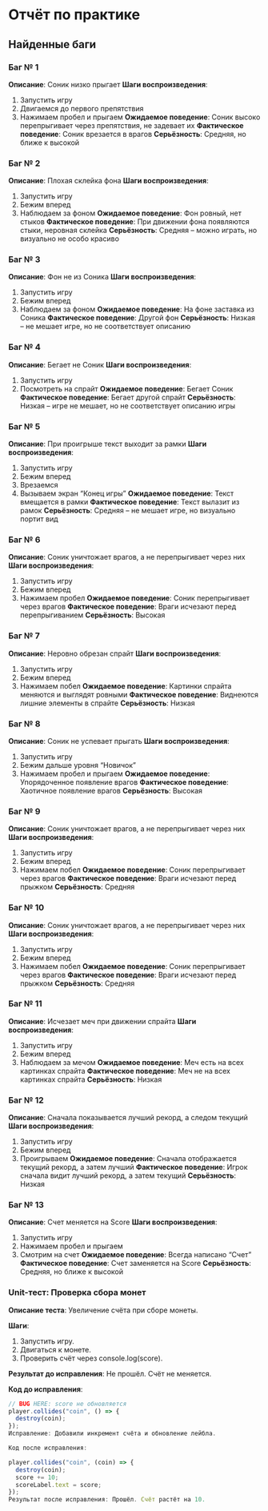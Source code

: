 # Отчёт по практике

## Найденные баги

### Баг № 1
**Описание**: Соник низко прыгает
**Шаги воспроизведения**:  
1. Запустить игру 
2. Двигаемся до первого препятствия
3. Нажимаем пробел и прыгаем
**Ожидаемое поведение**: Соник высоко перепрыгивает через препятствия, не задевает их 
**Фактическое поведение**: Соник врезается в врагов
**Серьёзность**: Средняя, но ближе к высокой

### Баг № 2
**Описание**: Плохая склейка фона
**Шаги воспроизведения**:  
1. Запустить игру 
2. Бежим вперед
3. Наблюдаем за фоном
**Ожидаемое поведение**: Фон ровный, нет стыков
**Фактическое поведение**: При движении фона появляются стыки, неровная склейка
**Серьёзность**: Средняя – можно играть, но визуально не особо красиво

### Баг № 3
**Описание**: Фон не из Соника
**Шаги воспроизведения**:  
1. Запустить игру 
2. Бежим вперед
3. Наблюдаем за фоном
**Ожидаемое поведение**: На фоне заставка из Соника
**Фактическое поведение**: Другой фон
**Серьёзность**: Низкая – не мешает игре, но не соответствует описанию

### Баг № 4
**Описание**: Бегает не Соник 
**Шаги воспроизведения**:  
1. Запустить игру 
2. Посмотреть на спрайт
**Ожидаемое поведение**: Бегает Соник
**Фактическое поведение**: Бегает другой спрайт
**Серьёзность**: Низкая  – игре не мешает, но не соответствует описанию игры

### Баг № 5
**Описание**: При проигрыше текст выходит за рамки
**Шаги воспроизведения**:  
1. Запустить игру 
2. Бежим вперед
3. Врезаемся
4. Вызываем экран “Конец игры”
**Ожидаемое поведение**: Текст вмещается в рамки
**Фактическое поведение**: Текст вылазит из рамок
**Серьёзность**: Средняя – не мешает игре, но визуально портит вид

### Баг № 6
**Описание**: Соник уничтожает врагов, а не перепрыгивает через них
**Шаги воспроизведения**:  
1. Запустить игру 
2. Бежим вперед
3. Нажимаем пробел
**Ожидаемое поведение**: Соник перепрыгивает через врагов
**Фактическое поведение**: Враги исчезают перед перепрыгиванием
**Серьёзность**: Высокая

### Баг № 7
**Описание**: Неровно обрезан спрайт
**Шаги воспроизведения**:  
1. Запустить игру 
2. Бежим вперед
3. Нажимаем побел
**Ожидаемое поведение**: Картинки спрайта меняются и выглядят ровными
**Фактическое поведение**: Виднеются лишние элементы в спрайте
**Серьёзность**: Низкая


### Баг № 8
**Описание**: Соник не успевает прыгать
**Шаги воспроизведения**:  
1. Запустить игру 
2. Бежим дальше уровня “Новичок”
3. Нажимаем пробел и прыгаем
**Ожидаемое поведение**: Упорядоченное появление врагов 
**Фактическое поведение**: Хаотичное появление врагов
**Серьёзность**: Высокая

### Баг № 9
**Описание**: Соник уничтожает врагов, а не перепрыгивает через них
**Шаги воспроизведения**:  
1. Запустить игру 
2. Бежим вперед
3. Нажимаем побел
**Ожидаемое поведение**: Соник перепрыгивает через врагов
**Фактическое поведение**: Враги исчезают перед прыжком
**Серьёзность**: Средняя

### Баг № 10
**Описание**: Соник уничтожает врагов, а не перепрыгивает через них
**Шаги воспроизведения**:  
1. Запустить игру 
2. Бежим вперед
3. Нажимаем побел
**Ожидаемое поведение**: Соник перепрыгивает через врагов
**Фактическое поведение**: Враги исчезают перед прыжком
**Серьёзность**: Средняя

### Баг № 11
**Описание**: Исчезает меч при движении спрайта
**Шаги воспроизведения**:  
1. Запустить игру 
2. Бежим вперед
3. Наблюдаем за мечом
**Ожидаемое поведение**: Меч есть на всех картинках спрайта
**Фактическое поведение**: Меч не на всех картинках спрайта
**Серьёзность**: Низкая

### Баг № 12
**Описание**: Сначала показывается лучший рекорд, а следом текущий
**Шаги воспроизведения**:  
1. Запустить игру 
2. Бежим вперед
3. Проигрываем
**Ожидаемое поведение**: Сначала отображается текущий рекорд, а затем лучший
**Фактическое поведение**: Игрок сначала видит лучший рекорд, а затем текущий
**Серьёзность**: Низкая

### Баг № 13
**Описание**: Счет меняется на Score
**Шаги воспроизведения**:  
1. Запустить игру 
2. Нажимаем пробел и прыгаем
3. Смотрим на счет
**Ожидаемое поведение**: Всегда написано “Счет”
**Фактическое поведение**: Счет заменяется на Score
**Серьёзность**: Средняя, но ближе к высокой


### Unit-тест: Проверка сбора монет

**Описание теста**: Увеличение счёта при сборе монеты.  

**Шаги**:  
1. Запустить игру.  
2. Двигаться к монете.  
3. Проверить счёт через console.log(score).  

**Результат до исправления**: Не прошёл. Счёт не меняется.  

**Код до исправления**:  
```js
// BUG HERE: score не обновляется  
player.collides("coin", () => {  
  destroy(coin);  
});  
Исправление: Добавили инкремент счёта и обновление лейбла.

Код после исправления:

player.collides("coin", (coin) => {  
  destroy(coin);  
  score += 10;  
  scoreLabel.text = score;  
});  
Результат после исправления: Прошёл. Счёт растёт на 10.

